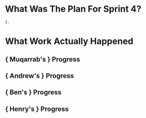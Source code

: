 # What Was The Plan For Sprint 4?

    1.

# What Work Actually Happened

## { Muqarrab's } Progress

## { Andrew's } Progress

## { Ben's } Progress

## { Henry's } Progress
